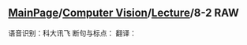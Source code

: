 ## [MainPage](../../index.md)/[Computer Vision](../README.md)/[Lecture](../Lecture.md)/8-2 RAW

语音识别：科大讯飞
断句与标点：
翻译：

